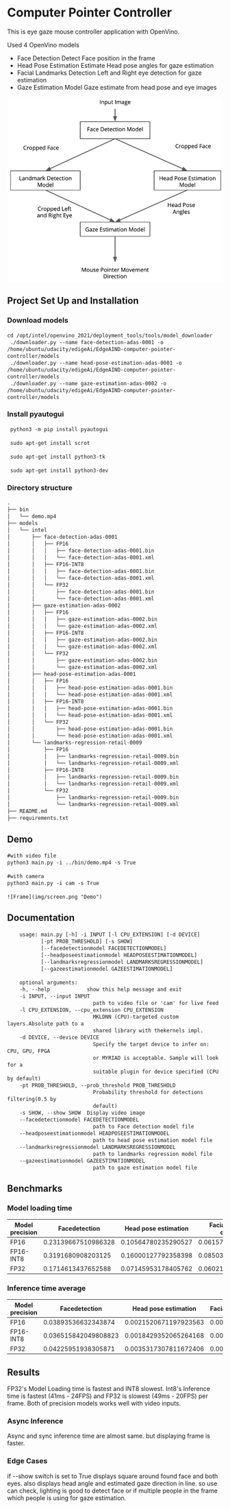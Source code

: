 # Computer Pointer Controller

This is eye gaze mouse controller application with OpenVino.

Used 4 OpenVino models

 - Face Detection
     Detect Face position in the frame 
 - Head Pose Estimation
     Estimate Head pose angles for gaze estimation
 - Facial Landmarks Detection
     Left and Right eye detection for gaze estimation
 - Gaze Estimation Model
     Gaze estimate from head pose and eye images

![Pipeline](img/pipeline.png "Pipeline")

## Project Set Up and Installation

### Download models

    cd /opt/intel/openvino_2021/deployment_tools/tools/model_downloader
     ./downloader.py --name face-detection-adas-0001 -o /home/ubuntu/udacity/edigeAi/EdgeAIND-computer-pointer-controller/models
     ./downloader.py --name head-pose-estimation-adas-0001 -o /home/ubuntu/udacity/edigeAi/EdgeAIND-computer-pointer-controller/models
     ./downloader.py --name gaze-estimation-adas-0002 -o /home/ubuntu/udacity/edigeAi/EdgeAIND-computer-pointer-controller/models

### Install pyautogui
     python3 -m pip install pyautogui
     
     sudo apt-get install scrot

     sudo apt-get install python3-tk

     sudo apt-get install python3-dev

### Directory structure
    
    .
    ├── bin
    │   └── demo.mp4
    ├── models
    │   └── intel
    │       ├── face-detection-adas-0001
    │       │   ├── FP16
    │       │   │   ├── face-detection-adas-0001.bin
    │       │   │   └── face-detection-adas-0001.xml
    │       │   ├── FP16-INT8
    │       │   │   ├── face-detection-adas-0001.bin
    │       │   │   └── face-detection-adas-0001.xml
    │       │   └── FP32
    │       │       ├── face-detection-adas-0001.bin
    │       │       └── face-detection-adas-0001.xml
    │       ├── gaze-estimation-adas-0002
    │       │   ├── FP16
    │       │   │   ├── gaze-estimation-adas-0002.bin
    │       │   │   └── gaze-estimation-adas-0002.xml
    │       │   ├── FP16-INT8
    │       │   │   ├── gaze-estimation-adas-0002.bin
    │       │   │   └── gaze-estimation-adas-0002.xml
    │       │   └── FP32
    │       │       ├── gaze-estimation-adas-0002.bin
    │       │       └── gaze-estimation-adas-0002.xml
    │       ├── head-pose-estimation-adas-0001
    │       │   ├── FP16
    │       │   │   ├── head-pose-estimation-adas-0001.bin
    │       │   │   └── head-pose-estimation-adas-0001.xml
    │       │   ├── FP16-INT8
    │       │   │   ├── head-pose-estimation-adas-0001.bin
    │       │   │   └── head-pose-estimation-adas-0001.xml
    │       │   └── FP32
    │       │       ├── head-pose-estimation-adas-0001.bin
    │       │       └── head-pose-estimation-adas-0001.xml
    │       └── landmarks-regression-retail-0009
    │           ├── FP16
    │           │   ├── landmarks-regression-retail-0009.bin
    │           │   └── landmarks-regression-retail-0009.xml
    │           ├── FP16-INT8
    │           │   ├── landmarks-regression-retail-0009.bin
    │           │   └── landmarks-regression-retail-0009.xml
    │           └── FP32
    │               ├── landmarks-regression-retail-0009.bin
    │               └── landmarks-regression-retail-0009.xml
    ├── README.md
    ├── requirements.txt



## Demo
    #with video file 
    python3 main.py -i ../bin/demo.mp4 -s True

    #with camera
    python3 main.py -i cam -s True 

    ![Frame](img/screen.png "Demo")

## Documentation
    
        usage: main.py [-h] -i INPUT [-l CPU_EXTENSION] [-d DEVICE]
               [-pt PROB_THRESHOLD] [-s SHOW]
               [--facedetectionmodel FACEDETECTIONMODEL]
               [--headposeestimationmodel HEADPOSEESTIMATIONMODEL]
               [--landmarksregressionmodel LANDMARKSREGRESSIONMODEL]
               [--gazeestimationmodel GAZEESTIMATIONMODEL]

        optional arguments:
        -h, --help            show this help message and exit
        -i INPUT, --input INPUT
                                path to video file or 'cam' for live feed
        -l CPU_EXTENSION, --cpu_extension CPU_EXTENSION
                                MKLDNN (CPU)-targeted custom layers.Absolute path to a
                                shared library with thekernels impl.
        -d DEVICE, --device DEVICE
                                Specify the target device to infer on: CPU, GPU, FPGA
                                or MYRIAD is acceptable. Sample will look for a
                                suitable plugin for device specified (CPU by default)
        -pt PROB_THRESHOLD, --prob_threshold PROB_THRESHOLD
                                Probability threshold for detections filtering(0.5 by
                                default)
        -s SHOW, --show SHOW  Display video image
        --facedetectionmodel FACEDETECTIONMODEL
                                path to Face detection model file
        --headposeestimationmodel HEADPOSEESTIMATIONMODEL
                                path to head pose estimation model file
        --landmarksregressionmodel LANDMARKSREGRESSIONMODEL
                                path to landmarks regression model file
        --gazeestimationmodel GAZEESTIMATIONMODEL
                                path to gaze estimation model file

## Benchmarks

### Model loading time 

| Model precision | Facedetection       | Head pose estimation | Facial landmarks detection | Gaze estimation model load tim | SUM                 |
|-----------------|---------------------|----------------------|----------------------------|--------------------------------|---------------------|
| FP16            | 0.23139667510986328 | 0.10564780235290527  | 0.06157493591308594        | 0.10630202293395996            | 0.50492143630981400 |
| FP16-INT8       | 0.3191680908203125  | 0.16000127792358398  | 0.08503890037536621        | 0.16727805137634277            | 0.731486320495606   |
| FP32            | 0.1714613437652588  | 0.07145953178405762  | 0.06021475791931152        | 0.08439970016479492            | 0.387535333633423   |


### Inference time average

|   Model precision  |   Facedetection      |   Head pose estimation  |   Facial landmarks detection  |   Gaze estimation model load tim  |   SUM                      |
|--------------------|----------------------|-------------------------|-------------------------------|-----------------------------------|----------------------------|
|   FP16             | 0.03893536632343874  | 0.0021520671197923563   | 0.0005554667973922471         | 0.0022391060651358913             | 0.0438820063057592         |
|   FP16-INT8        | 0.036515842049808823 | 0.0018429352065264168   | 0.0004868184105824616         | 0.0018327478635109078             | 0.0406783435304286         |
|   FP32             | 0.04225951938305871  | 0.0035317307811672406   | 0.0004957570868023371         | 0.0024501630815409                | 0.0487371703325692         |


## Results

FP32's Model Loading time is fastest and INT8 slowest. Int8's  Inference time is fastest (41ms - 24FPS) and FP32 is slowest (49ms - 20FPS)  per frame. 
Both of precision models works well with video inputs.

### Async Inference
Async and sync inference time are almost same. but displaying frame is faster. 

### Edge Cases
if --show switch is set to True displays square around found face and both eyes. also displays head angle and estimated gaze direction in line. so use can check, lighting is good to detect face or if multiple people in the frame which people is using for gaze estimation. 